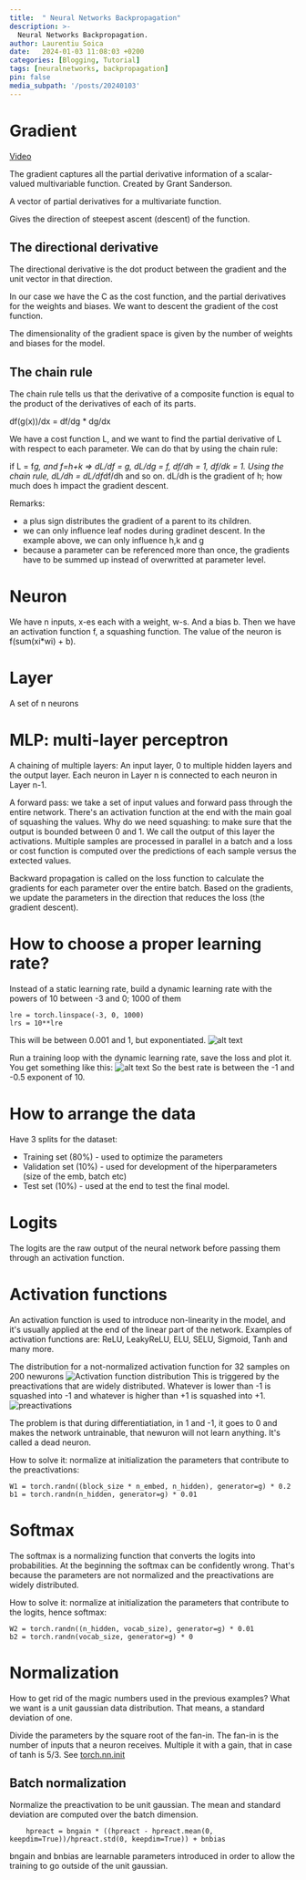 ```yaml
---
title:  " Neural Networks Backpropagation"
description: >-
  Neural Networks Backpropagation.
author: Laurentiu Soica
date:   2024-01-03 11:08:03 +0200
categories: [Blogging, Tutorial]
tags: [neuralnetworks, backpropagation]
pin: false
media_subpath: '/posts/20240103'
---
```


# Gradient

[Video](https://www.youtube.com/watch?v=YS_EztqZCD8)

The gradient captures all the partial derivative information of a scalar-valued multivariable function. Created by Grant Sanderson.

A vector of partial derivatives for a multivariate function.

Gives the direction of steepest ascent (descent) of the function.

## The directional derivative

The directional derivative is the dot product between the gradient and the unit vector in that direction.

In our case we have the C as the cost function, and the partial derivatives for the weights and biases. We want to descent the gradient of the cost function.

The dimensionality of the gradient space is given by the number of weights and biases for the model.

## The chain rule

The chain rule tells us that the derivative of a composite function is equal to the product of the derivatives of each of its parts.

df(g(x))/dx = df/dg * dg/dx

We have a cost function L, and we want to find the partial derivative of L with respect to each parameter. We can do that by using the chain rule:

if L = f*g, and f=h+k => dL/df = g, dL/dg = f, df/dh = 1, df/dk = 1. Using the chain rule, dL/dh = dL/df*df/dh and so on. dL/dh is the gradient of h; how much does h impact the gradient descent.

Remarks:
* a plus sign distributes the gradient of a parent to its children.
* we can only influence leaf nodes during gradinet descent. In the example above, we can only influence h,k and g
* because a parameter can be referenced more than once, the gradients have to be summed up instead of overwritted at parameter level.

# Neuron

We have n inputs, x-es each with a weight, w-s. And a bias b. Then we have an activation function f, a squashing function. The value of the neuron is f(sum(xi*wi) + b).

# Layer

A set of n neurons

# MLP: multi-layer perceptron

A chaining of multiple layers: An input layer, 0 to multiple hidden layers and the output layer. Each neuron in Layer n is connected to each neuron in Layer n-1.

A forward pass: we take a set of input values and forward pass through the entire network. There's an activation function at the end with the main goal of squashing the values. Why do we need squashing: to make sure that the output is bounded between 0 and 1. We call the output of this layer the activations. Multiple samples are processed in parallel in a batch and a loss or cost function is computed over the predictions of each sample versus the extected values.

Backward propagation is called on the loss function to calculate the gradients for each parameter over the entire batch. Based on the gradients, we update the parameters in the direction that reduces the loss (the gradient descent).

# How to choose a proper learning rate?

Instead of a static learning rate, build a dynamic learning rate with the powers of 10 between -3 and 0; 1000 of them

```
lre = torch.linspace(-3, 0, 1000)
lrs = 10**lre
```

This will be between 0.001 and 1, but exponentiated.
![alt text](../../assets/images/image.png)

Run a training loop with the dynamic learning rate, save the loss and plot it. You get something like this:
![alt text](../../assets/images/image-1.png)
So the best rate is between the -1 and -0.5 exponent of 10.

# How to arrange the data

Have 3 splits for the dataset:
- Training set (80%) - used to optimize the parameters
- Validation set (10%) - used for development of the hiperparameters (size of the emb, batch etc)
- Test set (10%) - used at the end to test the final model.

# Logits

The logits are the raw output of the neural network before passing them through an activation function.

# Activation functions

An activation function is used to introduce non-linearity in the model, and it's usually applied at the end of the linear part of the network. Examples of activation functions are: ReLU, LeakyReLU, ELU, SELU, Sigmoid, Tanh and many more.

The distribution for a not-normalized activation function for 32 samples on 200 newurons
![Activation function distribution](../../assets/images/image-2.png)
This is triggered by the preactivations that are widely distributed. Whatever is lower than -1 is squashed into -1 and whatever is higher than +1 is squashed into +1.
![preactivations](../../assets/images/image-3.png)

The problem is that during differentiatiation, in 1 and -1, it goes to 0 and makes the network untrainable, that newuron will not learn anything. It's called a dead neuron.

How to solve it: normalize at initialization the parameters that contribute to the preactivations:

```
W1 = torch.randn((block_size * n_embed, n_hidden), generator=g) * 0.2
b1 = torch.randn(n_hidden, generator=g) * 0.01
```

# Softmax

The softmax is a normalizing function that converts the logits into probabilities. At the beginning the softmax can be confidently wrong. That's because the parameters are not normalized and the preactivations are widely distributed. 

How to solve it: normalize at initialization the parameters that contribute to the logits, hence softmax:
```
W2 = torch.randn((n_hidden, vocab_size), generator=g) * 0.01
b2 = torch.randn(vocab_size, generator=g) * 0
```

# Normalization

How to get rid of the magic numbers used in the previous examples? What we want is a unit gaussian data distribution. That means, a standard deviation of one.

Divide the parameters by the square root of the fan-in. The fan-in is the number of inputs that a neuron receives. Multiple it with a gain, that in case of tanh is 5/3. See [torch.nn.init
](https://pytorch.org/docs/stable/nn.init.html)

## Batch normalization

Normalize the preactivation to be unit gaussian. The mean and standard deviation are computed over the batch dimension.

```
    hpreact = bngain * ((hpreact - hpreact.mean(0, keepdim=True))/hpreact.std(0, keepdim=True)) + bnbias
```

bngain and bnbias are learnable parameters introduced in order to allow the training to go outside of the unit gaussian.
